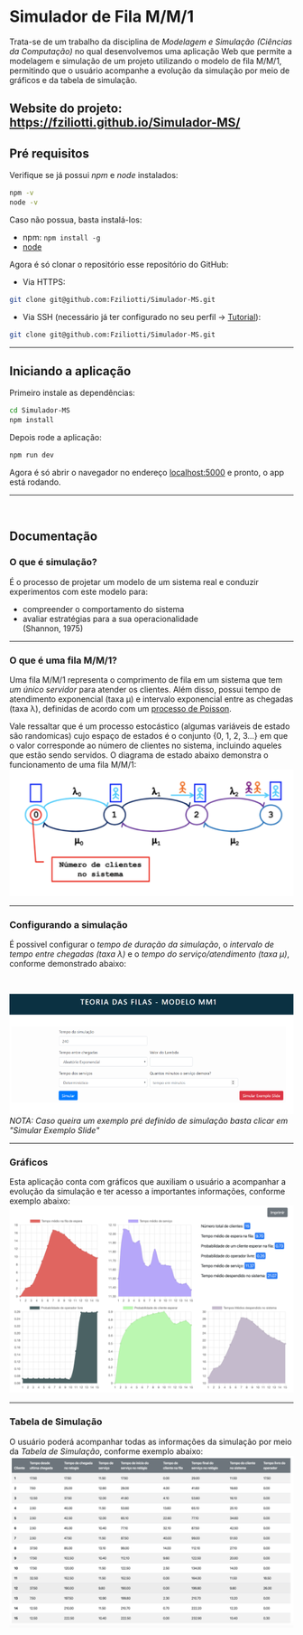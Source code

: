 # Simulador de Fila M/M/1

Trata-se de um trabalho da disciplina de *Modelagem e Simulação (Ciências da Computação)* no qual desenvolvemos uma aplicação Web que permite a modelagem e simulação de um projeto utilizando o modelo de fila M/M/1, permitindo que o usuário acompanhe a evolução da simulação por meio de gráficos e da tabela de simulação.

Website do projeto: https://fziliotti.github.io/Simulador-MS/
---
## Pré requisitos
Verifique se já possui *npm* e *node* instalados:
```bash
npm -v
node -v
```

Caso não possua, basta instalá-los:
- npm: `npm install -g`
- [node](https://nodejs.org/en/download/)

Agora é só clonar o repositório esse repositório do GitHub:

- Via HTTPS:
```bash
git clone git@github.com:Fziliotti/Simulador-MS.git
```

- Via SSH (necessário já ter configurado no seu perfil -> [Tutorial](https://help.github.com/en/articles/connecting-to-github-with-ssh)):
```bash
git clone git@github.com:Fziliotti/Simulador-MS.git
```

---

## Iniciando a aplicação

Primeiro instale as dependências:
```bash
cd Simulador-MS
npm install
```

Depois rode a aplicação:

```bash
npm run dev
```

Agora é só abrir o navegador no endereço [localhost:5000](http://localhost:5000) e pronto, o app está rodando.

---
<br>

## Documentação

### O que é simulação?
É o processo de projetar um modelo de um sistema real e conduzir experimentos com este modelo para: 
- compreender o comportamento do sistema
- avaliar estratégias para a sua operacionalidade
<br/>(Shannon, 1975)

---
### O que é uma fila M/M/1?
Uma fila M/M/1 representa o comprimento de fila em um sistema que tem *um único servidor* para atender os clientes. Além disso, possui tempo de atendimento exponencial (taxa µ) e intervalo exponencial entre as chegadas (taxa λ), definidas de acordo com um [processo de Poisson](https://pt.wikipedia.org/wiki/Processo_de_Poisson).

Vale ressaltar que é um processo estocástico (algumas variáveis de estado são randomicas) cujo espaço de estados é o conjunto {0, 1, 2, 3...} em que o valor corresponde ao número de clientes no sistema, incluindo aqueles que estão sendo servidos.
O diagrama de estado abaixo demonstra o funcionamento de uma fila M/M/1:
<br>
![Fila M/M/1](images/MM1.png)

---
### Configurando a simulação
É possivel configurar o *tempo de duração da simulação*, o *intervalo de tempo entre chegadas (taxa λ)* e o *tempo do serviço/atendimento (taxa µ)*, conforme demonstrado abaixo:

<br>

![Exemplo de configuração](images/configuracao.png)
*NOTA: Caso queira um exemplo pré definido de simulação basta clicar em "Simular Exemplo Slide"*

---
### Gráficos
Esta aplicação conta com gráficos que auxiliam o usuário a acompanhar a evolução da simulação e ter acesso a importantes informações, conforme exemplo abaixo:
<br>
![Gráficos da simulação](images/graficos.png)

---
### Tabela de Simulação
O usuário poderá acompanhar todas as informações da simulação por meio da *Tabela de Simulação*, conforme exemplo abaixo:
<br>
![Tabela de Simulação](images/tabela.png)
